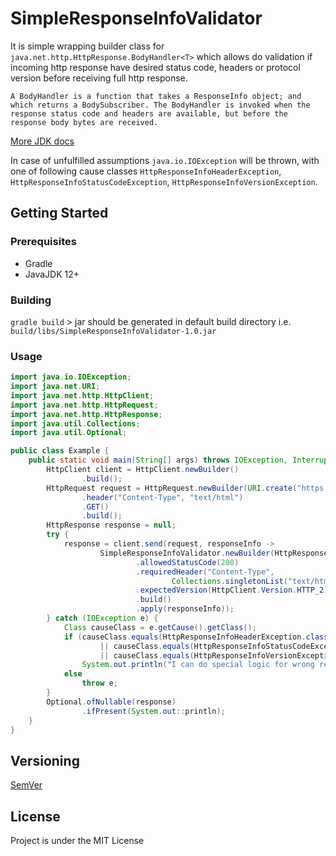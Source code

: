 # SimpleResponseInfoValidator
It is simple wrapping builder class for `java.net.http.HttpResponse.BodyHandler<T>` which allows do validation if incoming http response have desired status code, headers or protocol version before receiving full http response.
```
A BodyHandler is a function that takes a ResponseInfo object; and which returns a BodySubscriber. The BodyHandler is invoked when the response status code and headers are available, but before the response body bytes are received. 
```
[More JDK docs](https://docs.oracle.com/en/java/javase/12/docs/api/java.net.http/java/net/http/HttpResponse.BodyHandler.html)

In case of unfulfilled assumptions `java.io.IOException` will be thrown, with one of following cause classes `HttpResponseInfoHeaderException`, `HttpResponseInfoStatusCodeException`, `HttpResponseInfoVersionException`.

## Getting Started
### Prerequisites
* Gradle
* JavaJDK 12+

### Building
`gradle build` > jar should be generated in default build directory i.e. `build/libs/SimpleResponseInfoValidator-1.0.jar`

### Usage

```java
import java.io.IOException;
import java.net.URI;
import java.net.http.HttpClient;
import java.net.http.HttpRequest;
import java.net.http.HttpResponse;
import java.util.Collections;
import java.util.Optional;

public class Example {
    public static void main(String[] args) throws IOException, InterruptedException {
        HttpClient client = HttpClient.newBuilder()
                .build();
        HttpRequest request = HttpRequest.newBuilder(URI.create("https://github.com"))
                .header("Content-Type", "text/html")
                .GET()
                .build();
        HttpResponse response = null;
        try {
            response = client.send(request, responseInfo ->
                    SimpleResponseInfoValidator.newBuilder(HttpResponse.BodyHandlers.ofString())
                            .allowedStatusCode(200)
                            .requiredHeader("Content-Type",
                                    Collections.singletonList("text/html; charset=utf-8"))
                            .expectedVersion(HttpClient.Version.HTTP_2)
                            .build()
                            .apply(responseInfo));
        } catch (IOException e) {
            Class causeClass = e.getCause().getClass();
            if (causeClass.equals(HttpResponseInfoHeaderException.class)
                    || causeClass.equals(HttpResponseInfoStatusCodeException.class)
                    || causeClass.equals(HttpResponseInfoVersionException.class))
                System.out.println("I can do special logic for wrong response info!");
            else
                throw e;
        }
        Optional.ofNullable(response)
                .ifPresent(System.out::println);
    }
}
```
## Versioning
[SemVer](https://semver.org/)

## License
Project is under the MIT License
